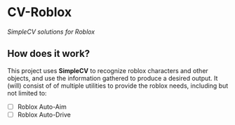 # **CV-Roblox**

*SimpleCV solutions for Roblox*

## **How does it work?**

This project uses **SimpleCV** to recognize roblox characters and other objects, and use the information gathered to produce a desired output.
It (will) consist of of multiple utilities to provide the roblox needs, including but not limited to:

- [ ] Roblox Auto-Aim  
- [ ] Roblox Auto-Drive